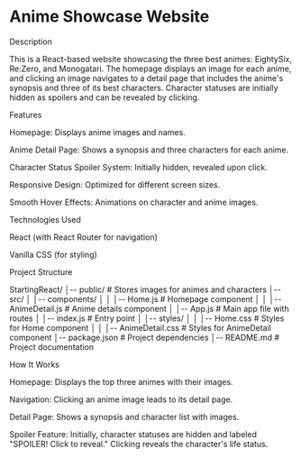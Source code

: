 <h1>Anime Showcase Website</h1>

Description

This is a React-based website showcasing the three best animes: EightySix, Re:Zero, and Monogatari. The homepage displays an image for each anime, and clicking an image navigates to a detail page that includes the anime's synopsis and three of its best characters. Character statuses are initially hidden as spoilers and can be revealed by clicking.

Features

Homepage: Displays anime images and names.

Anime Detail Page: Shows a synopsis and three characters for each anime.

Character Status Spoiler System: Initially hidden, revealed upon click.

Responsive Design: Optimized for different screen sizes.

Smooth Hover Effects: Animations on character and anime images.

Technologies Used

React (with React Router for navigation)

Vanilla CSS (for styling)

Project Structure

StartingReact/
│-- public/                 # Stores images for animes and characters
│-- src/
│   │-- components/
│   │   │-- Home.js         # Homepage component
│   │   │-- AnimeDetail.js  # Anime details component
│   │-- App.js              # Main app file with routes
│   │-- index.js            # Entry point
│   │-- styles/
│   │   │-- Home.css        # Styles for Home component
│   │   │-- AnimeDetail.css # Styles for AnimeDetail component
│-- package.json            # Project dependencies
│-- README.md               # Project documentation

How It Works

Homepage: Displays the top three animes with their images.

Navigation: Clicking an anime image leads to its detail page.

Detail Page: Shows a synopsis and character list with images.

Spoiler Feature: Initially, character statuses are hidden and labeled "SPOILER! Click to reveal." Clicking reveals the character's life status.

